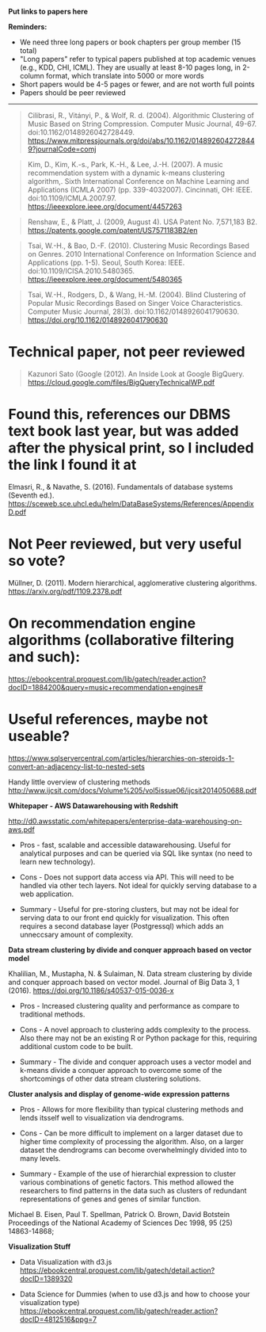 **Put links to papers here**

**Reminders:**

* We need three long papers or book chapters per group member (15 total)
* "Long papers" refer to typical papers published at top academic venues (e.g., KDD, CHI, ICML). They are usually at least 8-10 pages long, in 2-column format, which translate into 5000 or more words
* Short papers would be 4-5 pages or fewer, and are not worth full points
* Papers should be peer reviewed
---

>Cilibrasi, R., Vitányi, P., & Wolf, R. d. (2004). Algorithmic Clustering of Music Based on String Compression. Computer Music Journal, 49-67. doi:10.1162/0148926042728449. https://www.mitpressjournals.org/doi/abs/10.1162/0148926042728449?journalCode=comj


>Kim, D., Kim, K.-s., Park, K.-H., & Lee, J.-H. (2007). A music recommendation system with a dynamic k-means clustering algorithm,. Sixth International Conference on Machine Learning and Applications (ICMLA 2007) (pp. 339-4032007). Cincinnati, OH: IEEE. doi:10.1109/ICMLA.2007.97. https://ieeexplore.ieee.org/document/4457263

>Renshaw, E., & Platt, J. (2009, August 4). USA Patent No. 7,571,183 B2. https://patents.google.com/patent/US7571183B2/en

>Tsai, W.-H., & Bao, D.-F. (2010). Clustering Music Recordings Based on Genres. 2010 International Conference on Information Science and Applications (pp. 1-5). Seoul, South Korea: IEEE. doi:10.1109/ICISA.2010.5480365. https://ieeexplore.ieee.org/document/5480365

>Tsai, W.-H., Rodgers, D., & Wang, H.-M. (2004). Blind Clustering of Popular Music Recordings Based on Singer Voice Characteristics. Computer Music Journal, 28(3). doi:10.1162/0148926041790630. https://doi.org/10.1162/0148926041790630

# Technical paper, not peer reviewed
>Kazunori Sato (Google (2012). An Inside Look at Google BigQuery. https://cloud.google.com/files/BigQueryTechnicalWP.pdf

# Found this, references our DBMS text book last year, but was added after the physical print, so I included the link I found it at
Elmasri, R., & Navathe, S. (2016). Fundamentals of database systems (Seventh ed.). https://sceweb.sce.uhcl.edu/helm/DataBaseSystems/References/AppendixD.pdf

# Not Peer reviewed, but very useful so vote?
Müllner, D. (2011). Modern hierarchical, agglomerative clustering algorithms. https://arxiv.org/pdf/1109.2378.pdf

# On recommendation engine algorithms (collaborative filtering and such): 
https://ebookcentral.proquest.com/lib/gatech/reader.action?docID=1884200&query=music+recommendation+engines#

# Useful references, maybe not useable?
https://www.sqlservercentral.com/articles/hierarchies-on-steroids-1-convert-an-adjacency-list-to-nested-sets

Handy little overview of clustering methods
http://www.ijcsit.com/docs/Volume%205/vol5issue06/ijcsit2014050688.pdf

**Whitepaper - AWS Datawarehousing with Redshift**

http://d0.awsstatic.com/whitepapers/enterprise-data-warehousing-on-aws.pdf

* Pros - fast, scalable and accessible datawarehousing.  Useful for analytical purposes and can be queried via SQL like syntax (no need to learn new technology).

* Cons - Does not support data access via API.  This will need to be handled via other tech layers.  Not ideal for quickly serving database to a web application.

* Summary - Useful for pre-storing clusters, but may not be ideal for serving data to our front end quickly for visualization.  This often requires a second database layer (Postgressql) which adds an unneccsary amount of complexity.

**Data stream clustering by divide and conquer approach based on vector model**

Khalilian, M., Mustapha, N. & Sulaiman, N. Data stream clustering by divide and conquer approach based on vector model. Journal of Big Data 3, 1 (2016). https://doi.org/10.1186/s40537-015-0036-x

* Pros - Increased clustering quality and performance as compare to traditional methods.

* Cons - A novel approach to clustering adds complexity to the process.  Also there may not be an existing R or Python package for this, requiring additional custom code to be built.

* Summary - The divide and conquer approach uses a vector model and k-means divide a conquer approach to overcome some of the shortcomings of other data stream clustering solutions.

**Cluster analysis and display of genome-wide expression patterns**

* Pros - Allows for more flexibility than typical clustering methods and lends itsself well to visualization via dendrograms.

* Cons - Can be more difficult to implement on a larger dataset due to higher time complexity of processing the algorithm.  Also, on a larger dataset the dendrograms can become overwhelmingly divided into to many levels.

* Summary - Example of the use of hierarchial expression to cluster various combinations of genetic factors.  This method allowed the researchers to find patterns in the data such as clusters of redundant representations of genes and genes of similar function.

Michael B. Eisen, Paul T. Spellman, Patrick O. Brown, David Botstein Proceedings of the National Academy of Sciences Dec 1998, 95 (25) 14863-14868;

**Visualization Stuff**

* Data Visualization with d3.js
https://ebookcentral.proquest.com/lib/gatech/detail.action?docID=1389320

* Data Science for Dummies (when to use d3.js and how to choose your visualization type)
https://ebookcentral.proquest.com/lib/gatech/reader.action?docID=4812516&ppg=7
